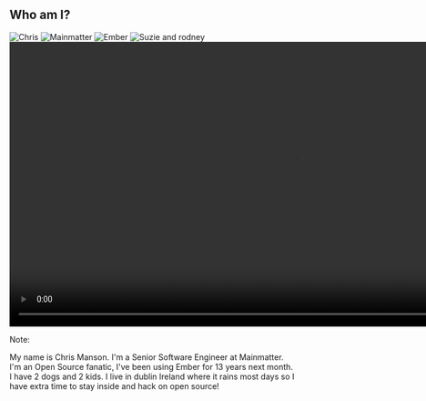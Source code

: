 ## Who am I?

![Chris](/chris.webp) <!-- .element style="height: 400px" -->
![Mainmatter](/mainmatter-logo.svg) <!-- .element class="fragment" style="height: 80px; position: absolute; left: 200px; transform: rotate(-25deg);" -->
![Ember](/ember-tomster-lockup.svg) <!-- .element class="fragment" style="height: 300px; position: absolute; right: 200px; transform: rotate(20deg);" -->
![Suzie and rodney](/rodney-suzie.webp) <!-- .element class="fragment" style="height: 200px; position: absolute; left: 200px; top: 400px; transform: rotate(5deg);" -->
<video controls data-autoplay loop muted playsinline style="height: 500px;" src="/mary-lexie2.webm"></video> <!-- .element class="fragment" style="height: 170px; position: absolute; bottom: 50px; right: 300px; transform: rotate(-5deg);" -->

Note:

  My name is Chris Manson. I'm a Senior Software Engineer at Mainmatter. I'm an Open Source fanatic, I've been using Ember for 13 years next month. I have 2 dogs and 2 kids. I live in dublin Ireland where it rains most days so I have extra time to stay inside and hack on open source!